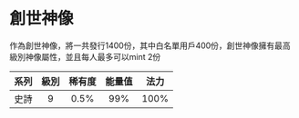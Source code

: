 # 創世神像
作為創世神像，將一共發行1400份，其中白名單用戶400份，創世神像擁有最高級別神像屬性，並且每人最多可以mint 2份

| 系列        | 級別        | 稀有度   |  能量值 |    法力    |
| :-----:     | :-----:    | :-----:  | :----: |   :----:   |   
| 史詩        |  9         | 0.5%     |   99%  |     100%   |


